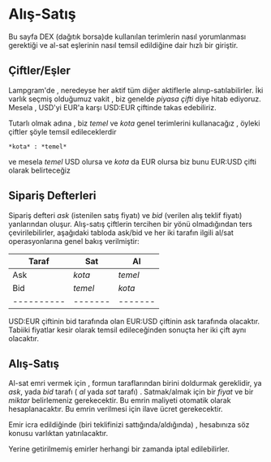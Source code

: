 # Alış-Satış

Bu sayfa DEX (dağıtık borsa)de kullanılan terimlerin nasıl yorumlanması gerektiği 
ve al-sat eşlerinin nasıl temsil edildiğine dair hızlı bir giriştir.

## Çiftler/Eşler

Lampgram'de , neredeyse her aktif tüm diğer aktiflerle alınıp-satılabilirler. İki varlık 
seçmiş olduğumuz vakit , biz genelde *piyasa çifti* diye hitab ediyoruz. Mesela , 
USD'yi EUR'a karşı  USD:EUR çiftinde takas edebiliriz.

Tutarlı olmak adına , biz *temel* ve *kota* genel terimlerini kullanacağız ,
öyleki çiftler şöyle temsil edileceklerdir 

    *kota* : *temel*

ve mesela *temel* USD olursa ve *kota* da EUR olursa biz  bunu EUR:USD çifti olarak 
belirteceğiz

## Sipariş Defterleri

Sipariş defteri *ask* (istenilen satış fiyatı) ve *bid* (verilen alış teklif fiyatı) yanlarından 
oluşur. Alış-satış çiftlerin tercihen bir yönü olmadığından ters çevirilebilirler, aşağıdaki 
tabloda ask/bid ve her iki tarafın ilgili al/sat operasyonlarına genel bakış verilmiştir:

| Taraf   | Sat  | Al   | 
| ---------- | ------- | ------- |
| Ask        | *kota* | *temel*  |
| Bid        | *temel*  | *kota* |
| ---------- | ------- | ------- |

USD:EUR çiftinin bid tarafında olan EUR:USD çiftinin ask tarafında 
olacaktır. Tabiiki  fiyatlar kesir olarak temsil edileceğinden sonuçta her iki çift aynı 
olacaktır.

## Alış-Satış

Al-sat emri vermek için , formun taraflarından birini doldurmak 
gereklidir,  ya *ask*, yada *bid* tarafı ( *al* yada *sat* tarafı) . Satmak/almak için bir 
*fiyat* ve bir *miktar* belirlemeniz gerekecektir. Bu emrin maliyeti otomatik olarak 
hesaplanacaktır. 
Bu emrin verilmesi için ilave ücret gerekecektir.

Emir icra edildiğinde (biri teklifinizi sattığında/aldığında) , hesabınıza söz konusu 
varlıktan yatırılacaktır.

Yerine getirilmemiş emirler herhangi bir zamanda iptal edilebilirler.